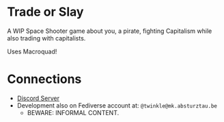 # Trade or Slay
A WIP Space Shooter game about you, a pirate, fighting Capitalism while also trading with capitalists.

Uses Macroquad!

# Connections

- [Discord Server](https://discord.com/invite/wfpsFrKzaG)
- Development also on Fediverse account at: `@twinkle@mk.absturztau.be`
  * BEWARE: INFORMAL CONTENT.
